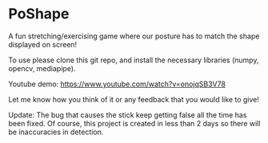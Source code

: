 # PoShape

A fun stretching/exercising game where our posture has to match the shape displayed on screen! 

To use please clone this git repo, and install the necessary libraries (numpy, opencv, mediapipe).

Youtube demo: https://www.youtube.com/watch?v=onojqSB3V78 

Let me know how you think of it or any feedback that you would like to give!

Update: The bug that causes the stick keep getting false all the time has been fixed. Of course, this project is created in less than 2 days so there will be inaccuracies in detection.
